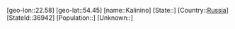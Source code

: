 ﻿---
location: [54.45,22.58]
type: City
tags:
- geo/City


SpocWebEntityId: 32379
isDeleted: false
confidential: public

---
[geo-lon::22.58]
[geo-lat::54.45]
[name::Kalinino]
[State::]
[Country::[Russia](geo/Continent/Europe/Russia.md)]
[StateId::36942]
[Population::]
[Unknown::]

